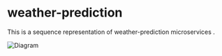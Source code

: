 # weather-prediction

This is a sequence representation of weather-prediction microservices  .

![Diagram]( https://viewer.diagrams.net/?tags=%7B%7D&highlight=0000ff&edit=_blank&layers=1&nav=1&title=Weatherprediction-drawio.html#R5Vpdc5s6EP01fowHJMD2o%2B2mvXcmTTLjdpo8KqCAWowYIWI7v%2F5KIMyHXEOntuE6LzZaCSHOWc6uFkZwud5%2BYSgOvlIPhyNgeNsR%2FDQCwDSgI%2F6kZZdbbMvODT4jnhpUGlbkHRdnKmtKPJzUBnJKQ07iutGlUYRdXrMhxuimPuyVhvWrxsjHmmHlolC3%2FiAeD3Lr1DZK%2Bz%2BY%2BEFxZdNQPWtUDFaGJEAe3VRM8HYEl4xSnh%2Btt0scSvAKXPLzPv%2Bmd78whiPe5YSl%2Bb7d%2FFzcz7dL3118W8%2FhPb4Blloc3xV3jD0BgGpSxgPq0wiFt6V1wWgaeVhOa4hWOeaO0lgYTWH8iTnfKTZRyqkwBXwdql6xYrZ7kuePLWtSGJ6rvZ%2B2avq8tau2HjEja8wxU0YdCQVOQlPm4iO3X3gUYj7mx2DKx0loKhdQOH%2FBVKyG7cQAhkPEyVvdd5ByQX8%2FrmRJHCii%2FoQ0u1%2FSqoQZY7uFsvOzAwfFjpr3DYWpupLG1iYgHK9ilN39RghnHWmUxLmUvZKtZOz3EL5hxvH26E2r3kKwlAybULU3FVFTpqCiZ4Xt5CjByZB8eHI%2BJwZdndgZlBeDdi%2Bus9Hi04xysWoaiebsKKDdXdqc2DWfBgd82pxd1KkH%2BejvcSme%2FZ4ffasdJZErxfLQ3YVE%2BBiD7Q72knvj3cvegNxffuajDykX02BlT3JxMO3ToOs0lBUegNe5JLyOBu9X4jKaYPZGBHbAQWsJXfSSxBkCTsglWkwc%2BfJoFTMS%2BZnQJFwuMCYaPwIbXoc%2F4Yz%2BwksaUpmVRVTCvXglYdgwoZD4UgRcgbhM4BYSaSLy7bnqWBPPy8T%2BEN91yTkFe41Hw%2BlGHjwXecDpNyyOTWtaDY03xtgw2oLjiZPyWceIOaykfDZI7YeTYWm%2FqWfHe71ZYTdlhMvVP8xTsbyrVR1g1VkBpt2v7Jh65vJdBAxhEV4pYoYh%2BcCRKzHLsjhZa1CBJP9VYygj72rEhyFv2nPMMPWE6iHGUR66E6mkVPy4DCMuqVTEUvnzmv1mEd7wqJt8HNZg30%2FcpD1e4MibyxJmCWptQ1VFCG8JfyqiuTiulGZEq4zbslEL2xct6MCOkX3WMbJXyLMPkFfYOicA6gqPlES8dB3LqLvOpOET%2BW2rk0ClANucp7FTAI15cli0eTL32t%2F0X3jcVA%2B9%2BZ5A1wgxRsxVaMW1agKcDkwT9Bzyjgp0hGmJ3ABfLxPaJnrW9z7MaJfnHtL5Jk5m3%2Fk80PP5bwFh3iNiWSI%2FzzOQPM%2FYCHUJsuTDQxxdsTc3qwpW394M9dziAlUFlZOUechzNQ1pyUkqNfnnaufpC%2FRGx6ykGDiQggOY9ULqxZNGMOnKz3RY%2FHTI8Pt%2BhQKbKemhVyjggFQ555KqYgFX79XT%2F6fqQHM4%2FBz7WOTG3HN3usp0Z9KsQXEG9J2frkQBXb%2BkSbsKnUB1rFlzI6yrzqH3tjP7XE59oPbSV35U9BzOj%2F7Cdzt%2F62QOynmhXpr%2BV24p5iHDyNsVe2MxxWf93ea17jBso%2FnpAxj3XLyAehX6nl4xAw0N22dJveFva%2Fg%2F4ysu6DcJ2L%2Fp7I0A%2FcOLVfHNhXGHdpiVlZDHNAzzl54fpSbSrLUC62x6JZrlV9V59bz8Nh3e%2Fgc%3D )




